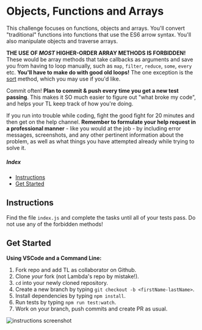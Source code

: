 # Objects, Functions and Arrays

This challenge focuses on functions, objects and arrays. You'll convert "traditional" functions into functions that use the ES6 arrow syntax. You'll also manipulate objects and traverse arrays.

__THE USE OF _MOST_ HIGHER-ORDER ARRAY METHODS IS FORBIDDEN!__ These would be array methods that take callbacks as arguments and save you from having to loop manually, such as `map`, `filter`, `reduce`, `some`, `every` etc. **You'll have to make do with good old loops!** The one exception is the [sort](https://developer.mozilla.org/en-US/docs/Web/JavaScript/Reference/Global_Objects/Array/sort) method, which you may use if you'd like.

Commit often! **Plan to commit & push every time you get a new test passing**. This makes it SO much easier to figure out "what broke my code", and helps your TL keep track of how you're doing.

If you run into trouble while coding, fight the good fight for 20 minutes and then get on the help channel. __Remember to formulate your help request in a professional manner__ - like you would at the job - by including error messages, screenshots, and any other pertinent information about the problem, as well as what things you have attempted already while trying to solve it.

##### Index

* [Instructions](#instructions)
* [Get Started](#get-started)

## Instructions

Find the file `index.js` and complete the tasks until all of your tests pass. Do not use any of the forbidden methods!

## Get Started

<summary><strong>Using VSCode and a Command Line:</strong></summary>

1. Fork repo and add TL as collaborator on Github.
1. Clone _your_ fork (not Lambda's repo by mistake!).
1. `cd` into your newly cloned repository.
1. Create a new branch by typing `git checkout -b <firstName-lastName>`.
1. Install dependencies by typing `npm install`.
1. Run tests by typing `npm run test:watch`.
1. Work on your branch, push commits and create PR as usual.

<img alt='instructions screenshot' src='./instructions.png'>


